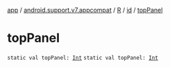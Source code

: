 [app](../../../index.md) / [android.support.v7.appcompat](../../index.md) / [R](../index.md) / [id](index.md) / [topPanel](./top-panel.md)

# topPanel

`static val topPanel: `[`Int`](https://kotlinlang.org/api/latest/jvm/stdlib/kotlin/-int/index.html)
`static val topPanel: `[`Int`](https://kotlinlang.org/api/latest/jvm/stdlib/kotlin/-int/index.html)
